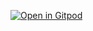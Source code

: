 [![Open in Gitpod](https://gitpod.io/button/open-in-gitpod.svg)](https://github.com/iamsosorryfornothing/incompetoot)
